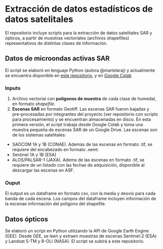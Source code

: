 # Extracción de datos estadísticos de datos satelitales

El repositorio incluye scripts para la extracción de datos satelitales SAR y ópticos, a partir de muestras vectoriales (archivos shapefiles) representativos de distintas clases de información.

## Datos de microondas activas SAR

El script se elaboró en lenguaje Python (autora @marielaraj) y actualmente se encuentra disponible en [este repositorio](https://github.com/prosathumedales/extraccion_muestras/blob/main/SAR_dataframe), y en [Google Colab](https://colab.research.google.com/drive/1vzbcz5d23IM8H3CrfQIX7BBFmBdEQP0S)

### Inputs
1. Archivo vectorial con **polígonos de muestra** de cada clase de humedal, en formato _shapefile_.
2. **Escenas SAR** en formato Geotiff.
Las escenas SAR fueron bajadas y pre-procesadas por integrantes del proyecto (ver repositorio con scripts para procesamiento) y se encuentran almacenadas en disco. En esta primera versión, el script trabaja desde Google Colab y toma una muestra pequeña de escenas SAR de un Google Drive. Las escenas son de los sistemas satelitales:
- SAOCOM 1A y 1B (CONAE). Además de las escenas en formato .tif, se requiere del encabezado en formato .xemt.
- Sentinel 1A y 1B (ESA)
- ALOS/PALSAR-1 (JAXA). Adems de las escenas en formato .tif, se requiere de un listado con las fechas de adquisición, disponible al descargar las escenas en ASF. 

### Ouput
El output es un dataframe en formato csv, con la media y desvío para cada banda de cada escena. Los campos del dataframe incluyen información de la escenae información del polígono del shapefile. 

## Datos ópticos

Se elaboró un script en Python utilizando la API de Google Earth Engine (GEE).  Desde GEE, se leen y extraen muestras de escenas Sentinel-2 (ESA) y Landsat 5-TM y 8-OLI (NASA).
El script se subirá a este repositorio.


